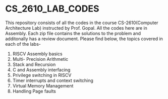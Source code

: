 # CS_2610_LAB_CODES

This repository consists of all the codes in the course CS-2610(Computer Architecture Lab) instructed by Prof. Gopal. All the codes here are in Assembly. Each zip file contains the solutions to the problem and additonally has a review document. Please find below, the topics covered in each of the labs-
1) RISCV Assembly basics
2) Multi- Precision Arithmetic
3) Stack and Recursion
4) C and Assembly interfacing
5) Privilege switching in RISCV
6) Timer interrupts and context switching
7) Virtual Memory Management
8) Handling Page faults
